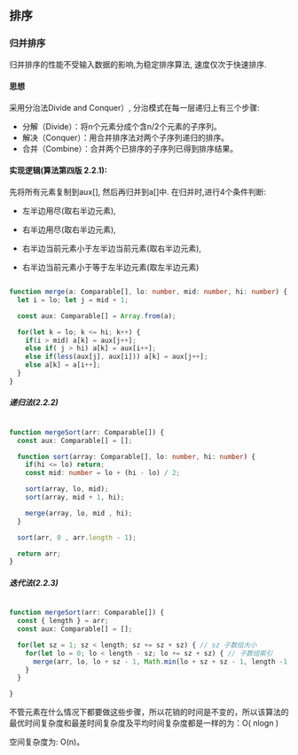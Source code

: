## 排序

### 归并排序

归并排序的性能不受输入数据的影响,为稳定排序算法, 速度仅次于快速排序.

#### 思想

采用分治法Divide and Conquer）, 分治模式在每一层递归上有三个步骤:

- 分解（Divide）：将n个元素分成个含n/2个元素的子序列。
- 解决（Conquer）：用合并排序法对两个子序列递归的排序。
- 合并（Combine）：合并两个已排序的子序列已得到排序结果。

#### 实现逻辑(算法第四版 2.2.1):

先将所有元素复制到aux[], 然后再归并到a[]中. 在归并时,进行4个条件判断: 

- 左半边用尽(取右半边元素), 

- 右半边用尽(取右半边元素),

- 右半边当前元素小于左半边当前元素(取右半边元素),

- 右半边当前元素小于等于左半边元素(取左半边元素)

```ts

function merge(a: Comparable[], lo: number, mid: number, hi: number) {
  let i = lo; let j = mid + 1;

  const aux: Comparable[] = Array.from(a);

  for(let k = lo; k <= hi; k++) {
    if(i > mid) a[k] = aux[j++];
    else if( j > hi) a[k] = aux[i++];
    else if(less(aux[j], aux[i])) a[k] = aux[j++];
    else a[k] = a[i++];
  }
}

```

##### 递归法(2.2.2)

```ts

function mergeSort(arr: Comparable[]) {
  const aux: Comparable[] = [];

  function sort(array: Comparable[], lo: number, hi: number) {
    if(hi <= lo) return;
    const mid: number = lo + (hi - lo) / 2;

    sort(array, lo, mid);
    sort(array, mid + 1, hi);

    merge(array, lo, mid , hi);
  }

  sort(arr, 0 , arr.length - 1);

  return arr;
}

```

##### 迭代法(2.2.3)


```ts

function mergeSort(arr: Comparable[]) {
  const { length } = arr;
  const aux: Comparable[] = [];

  for(let sz = 1; sz < length; sz += sz + sz) { // sz 子数组大小
    for(let lo = 0; lo < length - sz; lo += sz + sz) { // 子数组索引
      merge(arr, lo, lo + sz - 1, Math.min(lo + sz + sz - 1, length -1))
    }
  }

}

```

不管元素在什么情况下都要做这些步骤，所以花销的时间是不变的，所以该算法的最优时间复杂度和最差时间复杂度及平均时间复杂度都是一样的为：O( nlogn )

空间复杂度为: O(n)。




